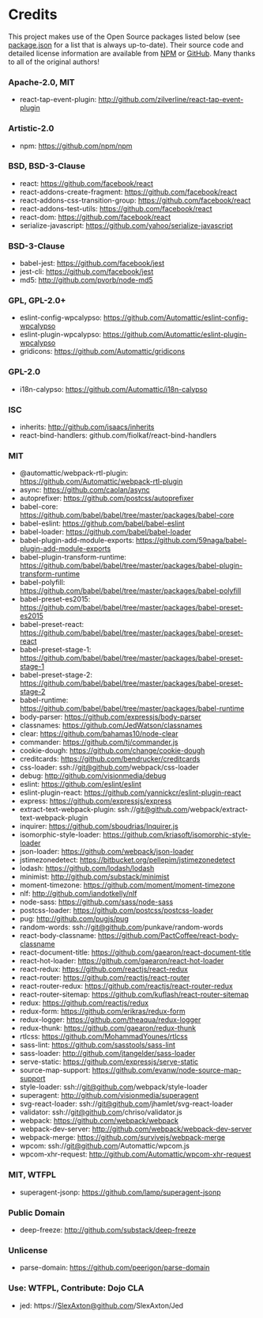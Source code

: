 <!-- This file is automatically generated using `yarn run credits`. -->
Credits
=======
This project makes use of the Open Source packages listed below (see [package.json](/package.json) for a list that is always up-to-date). Their source code and detailed license information are available from [NPM](https://npmjs.org) or [GitHub](https://github.com/). Many thanks to all of the original authors!

### Apache-2.0, MIT
* react-tap-event-plugin: http://github.com/zilverline/react-tap-event-plugin

### Artistic-2.0
* npm: https://github.com/npm/npm

### BSD, BSD-3-Clause
* react: https://github.com/facebook/react
* react-addons-create-fragment: https://github.com/facebook/react
* react-addons-css-transition-group: https://github.com/facebook/react
* react-addons-test-utils: https://github.com/facebook/react
* react-dom: https://github.com/facebook/react
* serialize-javascript: https://github.com/yahoo/serialize-javascript

### BSD-3-Clause
* babel-jest: https://github.com/facebook/jest
* jest-cli: https://github.com/facebook/jest
* md5: http://github.com/pvorb/node-md5

### GPL, GPL-2.0+
* eslint-config-wpcalypso: https://github.com/Automattic/eslint-config-wpcalypso
* eslint-plugin-wpcalypso: https://github.com/Automattic/eslint-plugin-wpcalypso
* gridicons: https://github.com/Automattic/gridicons

### GPL-2.0
* i18n-calypso: https://github.com/Automattic/i18n-calypso

### ISC
* inherits: http://github.com/isaacs/inherits
* react-bind-handlers: github.com/fiolkaf/react-bind-handlers

### MIT
* @automattic/webpack-rtl-plugin: https://github.com/Automattic/webpack-rtl-plugin
* async: https://github.com/caolan/async
* autoprefixer: https://github.com/postcss/autoprefixer
* babel-core: https://github.com/babel/babel/tree/master/packages/babel-core
* babel-eslint: https://github.com/babel/babel-eslint
* babel-loader: https://github.com/babel/babel-loader
* babel-plugin-add-module-exports: https://github.com/59naga/babel-plugin-add-module-exports
* babel-plugin-transform-runtime: https://github.com/babel/babel/tree/master/packages/babel-plugin-transform-runtime
* babel-polyfill: https://github.com/babel/babel/tree/master/packages/babel-polyfill
* babel-preset-es2015: https://github.com/babel/babel/tree/master/packages/babel-preset-es2015
* babel-preset-react: https://github.com/babel/babel/tree/master/packages/babel-preset-react
* babel-preset-stage-1: https://github.com/babel/babel/tree/master/packages/babel-preset-stage-1
* babel-preset-stage-2: https://github.com/babel/babel/tree/master/packages/babel-preset-stage-2
* babel-runtime: https://github.com/babel/babel/tree/master/packages/babel-runtime
* body-parser: https://github.com/expressjs/body-parser
* classnames: https://github.com/JedWatson/classnames
* clear: https://github.com/bahamas10/node-clear
* commander: https://github.com/tj/commander.js
* cookie-dough: https://github.com/change/cookie-dough
* creditcards: https://github.com/bendrucker/creditcards
* css-loader: ssh://git@github.com/webpack/css-loader
* debug: http://github.com/visionmedia/debug
* eslint: https://github.com/eslint/eslint
* eslint-plugin-react: https://github.com/yannickcr/eslint-plugin-react
* express: https://github.com/expressjs/express
* extract-text-webpack-plugin: ssh://git@github.com/webpack/extract-text-webpack-plugin
* inquirer: https://github.com/sboudrias/Inquirer.js
* isomorphic-style-loader: https://github.com/kriasoft/isomorphic-style-loader
* json-loader: https://github.com/webpack/json-loader
* jstimezonedetect: https://bitbucket.org/pellepim/jstimezonedetect
* lodash: https://github.com/lodash/lodash
* minimist: http://github.com/substack/minimist
* moment-timezone: https://github.com/moment/moment-timezone
* nlf: http://github.com/iandotkelly/nlf
* node-sass: https://github.com/sass/node-sass
* postcss-loader: https://github.com/postcss/postcss-loader
* pug: http://github.com/pugjs/pug
* random-words: ssh://git@github.com/punkave/random-words
* react-body-classname: https://github.com/PactCoffee/react-body-classname
* react-document-title: https://github.com/gaearon/react-document-title
* react-hot-loader: https://github.com/gaearon/react-hot-loader
* react-redux: https://github.com/reactjs/react-redux
* react-router: https://github.com/reactjs/react-router
* react-router-redux: https://github.com/reactjs/react-router-redux
* react-router-sitemap: https://github.com/kuflash/react-router-sitemap
* redux: https://github.com/reactjs/redux
* redux-form: https://github.com/erikras/redux-form
* redux-logger: https://github.com/theaqua/redux-logger
* redux-thunk: https://github.com/gaearon/redux-thunk
* rtlcss: https://github.com/MohammadYounes/rtlcss
* sass-lint: https://github.com/sasstools/sass-lint
* sass-loader: http://github.com/jtangelder/sass-loader
* serve-static: https://github.com/expressjs/serve-static
* source-map-support: https://github.com/evanw/node-source-map-support
* style-loader: ssh://git@github.com/webpack/style-loader
* superagent: http://github.com/visionmedia/superagent
* svg-react-loader: ssh://git@github.com/jhamlet/svg-react-loader
* validator: ssh://git@github.com/chriso/validator.js
* webpack: https://github.com/webpack/webpack
* webpack-dev-server: http://github.com/webpack/webpack-dev-server
* webpack-merge: https://github.com/survivejs/webpack-merge
* wpcom: ssh://git@github.com/Automattic/wpcom.js
* wpcom-xhr-request: http://github.com/Automattic/wpcom-xhr-request

### MIT, WTFPL
* superagent-jsonp: https://github.com/lamp/superagent-jsonp

### Public Domain
* deep-freeze: http://github.com/substack/deep-freeze

### Unlicense
* parse-domain: https://github.com/peerigon/parse-domain

### Use: WTFPL, Contribute: Dojo CLA
* jed: https://SlexAxton@github.com/SlexAxton/Jed
